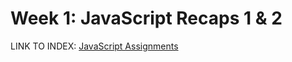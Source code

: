 # Week 1: JavaScript Recaps 1 & 2

LINK TO INDEX: [JavaScript Assignments](https://users.metropolia.fi/~onnikiv/Web-Sovelluskehitys/Week-1/Javascript/)
